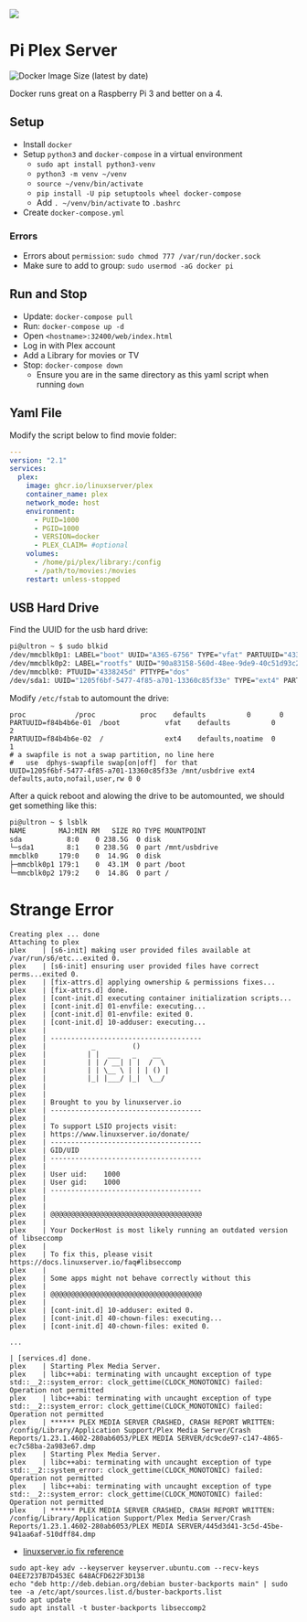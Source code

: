![](https://raw.githubusercontent.com/linuxserver/docker-templates/master/linuxserver.io/img/linuxserver_medium.png)

# Pi Plex Server

![Docker Image Size (latest by date)](https://img.shields.io/docker/image-size/linuxserver/plex)

Docker runs great on a Raspberry Pi 3 and better on a 4.

## Setup

- Install `docker`
- Setup `python3` and `docker-compose` in a virtual environment
    - `sudo apt install python3-venv`
    - `python3 -m venv ~/venv`
    - `source ~/venv/bin/activate`
    - `pip install -U pip setuptools wheel docker-compose`
    - Add `. ~/venv/bin/activate` to `.bashrc`
- Create `docker-compose.yml`

### Errors

- Errors about `permission`: `sudo chmod 777 /var/run/docker.sock`
- Make sure to add to group: `sudo usermod -aG docker pi`

## Run and Stop

- Update: `docker-compose pull`
- Run: `docker-compose up -d`
- Open `<hostname>:32400/web/index.html`
- Log in with Plex account
- Add a Library for movies or TV
- Stop: `docker-compose down`
    - Ensure you are in the same directory as this yaml script when running `down`

## Yaml File

Modify the script below to find movie folder:

```yaml
---
version: "2.1"
services:
  plex:
    image: ghcr.io/linuxserver/plex
    container_name: plex
    network_mode: host
    environment:
      - PUID=1000
      - PGID=1000
      - VERSION=docker
      - PLEX_CLAIM= #optional
    volumes:
      - /home/pi/plex/library:/config
      - /path/to/movies:/movies
    restart: unless-stopped
```

## USB Hard Drive

Find the UUID for the usb hard drive:

```bash
pi@ultron ~ $ sudo blkid
/dev/mmcblk0p1: LABEL="boot" UUID="A365-6756" TYPE="vfat" PARTUUID="4338245d-01"
/dev/mmcblk0p2: LABEL="rootfs" UUID="90a83158-560d-48ee-9de9-40c51d93c287" TYPE="ext4" PARTUUID="4338245d-02"
/dev/mmcblk0: PTUUID="4338245d" PTTYPE="dos"
/dev/sda1: UUID="1205f6bf-5477-4f85-a701-13360c85f33e" TYPE="ext4" PARTUUID="6d95cef4-01"
```

Modify `/etc/fstab` to automount the drive:

```
proc            /proc           proc    defaults          0       0
PARTUUID=f84b4b6e-01  /boot           vfat    defaults          0       2
PARTUUID=f84b4b6e-02  /               ext4    defaults,noatime  0       1
# a swapfile is not a swap partition, no line here
#   use  dphys-swapfile swap[on|off]  for that
UUID=1205f6bf-5477-4f85-a701-13360c85f33e /mnt/usbdrive ext4 defaults,auto,nofail,user,rw 0 0
```

After a quick reboot and alowing the drive to be automounted, we should get something like this:

```bash
pi@ultron ~ $ lsblk
NAME        MAJ:MIN RM   SIZE RO TYPE MOUNTPOINT
sda           8:0    0 238.5G  0 disk 
└─sda1        8:1    0 238.5G  0 part /mnt/usbdrive
mmcblk0     179:0    0  14.9G  0 disk 
├─mmcblk0p1 179:1    0  43.1M  0 part /boot
└─mmcblk0p2 179:2    0  14.8G  0 part /
```
# Strange Error

```
Creating plex ... done
Attaching to plex
plex    | [s6-init] making user provided files available at /var/run/s6/etc...exited 0.
plex    | [s6-init] ensuring user provided files have correct perms...exited 0.
plex    | [fix-attrs.d] applying ownership & permissions fixes...
plex    | [fix-attrs.d] done.
plex    | [cont-init.d] executing container initialization scripts...
plex    | [cont-init.d] 01-envfile: executing... 
plex    | [cont-init.d] 01-envfile: exited 0.
plex    | [cont-init.d] 10-adduser: executing... 
plex    | 
plex    | -------------------------------------
plex    |           _         ()
plex    |          | |  ___   _    __
plex    |          | | / __| | |  /  \
plex    |          | | \__ \ | | | () |
plex    |          |_| |___/ |_|  \__/
plex    | 
plex    | 
plex    | Brought to you by linuxserver.io
plex    | -------------------------------------
plex    | 
plex    | To support LSIO projects visit:
plex    | https://www.linuxserver.io/donate/
plex    | -------------------------------------
plex    | GID/UID
plex    | -------------------------------------
plex    | 
plex    | User uid:    1000
plex    | User gid:    1000
plex    | -------------------------------------
plex    | 
plex    | 
plex    | @@@@@@@@@@@@@@@@@@@@@@@@@@@@@@@@@@@@@
plex    | 
plex    | Your DockerHost is most likely running an outdated version of libseccomp
plex    | 
plex    | To fix this, please visit https://docs.linuxserver.io/faq#libseccomp
plex    | 
plex    | Some apps might not behave correctly without this
plex    | 
plex    | @@@@@@@@@@@@@@@@@@@@@@@@@@@@@@@@@@@@@
plex    | 
plex    | [cont-init.d] 10-adduser: exited 0.
plex    | [cont-init.d] 40-chown-files: executing... 
plex    | [cont-init.d] 40-chown-files: exited 0.

...

| [services.d] done.
plex    | Starting Plex Media Server.
plex    | libc++abi: terminating with uncaught exception of type std::__2::system_error: clock_gettime(CLOCK_MONOTONIC) failed: Operation not permitted
plex    | libc++abi: terminating with uncaught exception of type std::__2::system_error: clock_gettime(CLOCK_MONOTONIC) failed: Operation not permitted
plex    | ****** PLEX MEDIA SERVER CRASHED, CRASH REPORT WRITTEN: /config/Library/Application Support/Plex Media Server/Crash Reports/1.23.1.4602-280ab6053/PLEX MEDIA SERVER/dc9cde97-c147-4865-ec7c58ba-2a983e67.dmp
plex    | Starting Plex Media Server.
plex    | libc++abi: terminating with uncaught exception of type std::__2::system_error: clock_gettime(CLOCK_MONOTONIC) failed: Operation not permitted
plex    | libc++abi: terminating with uncaught exception of type std::__2::system_error: clock_gettime(CLOCK_MONOTONIC) failed: Operation not permitted
plex    | ****** PLEX MEDIA SERVER CRASHED, CRASH REPORT WRITTEN: /config/Library/Application Support/Plex Media Server/Crash Reports/1.23.1.4602-280ab6053/PLEX MEDIA SERVER/445d3d41-3c5d-45be-941aa6af-510dff84.dmp
```

- [linuxserver.io fix reference](https://docs.linuxserver.io/faq#libseccomp)

```
sudo apt-key adv --keyserver keyserver.ubuntu.com --recv-keys 04EE7237B7D453EC 648ACFD622F3D138
echo "deb http://deb.debian.org/debian buster-backports main" | sudo tee -a /etc/apt/sources.list.d/buster-backports.list
sudo apt update
sudo apt install -t buster-backports libseccomp2
```
